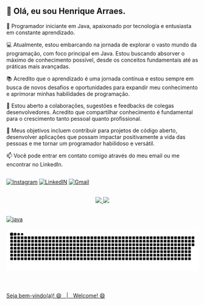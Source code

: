 ## 👋 Olá, eu sou Henrique Arraes.

🚀 Programador iniciante em Java, apaixonado por tecnologia e entusiasta em constante aprendizado.

💻 Atualmente, estou embarcando na jornada de explorar o vasto mundo da programação, com foco principal em Java. Estou buscando absorver o máximo de conhecimento possível, desde os conceitos fundamentais até as práticas mais avançadas.

📚 Acredito que o aprendizado é uma jornada contínua e estou sempre em busca de novos desafios e oportunidades para expandir meu conhecimento e aprimorar minhas habilidades de programação.

🌱 Estou aberto a colaborações, sugestões e feedbacks de colegas desenvolvedores. Acredito que compartilhar conhecimento é fundamental para o crescimento tanto pessoal quanto profissional.

🎯 Meus objetivos incluem contribuir para projetos de código aberto, desenvolver aplicações que possam impactar positivamente a vida das pessoas e me tornar um programador habilidoso e versátil.

📫 Você pode entrar em contato comigo através do meu email ou me encontrar no LinkedIn.

##
[![Instagram](https://img.shields.io/badge/Instagram-E4405F?style=for-the-badge&logo=instagram&logoColor=white)](https://www.instagram.com/rickarraes)
[![LinkedIN](https://img.shields.io/badge/LinkedIn-0077B5?style=for-the-badge&logo=linkedin&logoColor=white)](https://www.linkedin.com/in/henrique-meneg-7a26792b0/)
[![Gmail](https://img.shields.io/badge/Gmail-D14836?style=for-the-badge&logo=gmail&logoColor=white)](mailto:henriquemeneg18@gmail.com)
<br><br>
<div align="center" style="display: inline">
   <a href="https://github.com/AecioJose">
   <div style="display: inline_block">
      <img height="175em" src="https://github-readme-stats.vercel.app/api?username=henriquearraes&show_icons=true&include_all_commits=true&count_private=true&bg_color=151515&border_color=9C4E6A&title_color=d7d8c0&text_color=d1c89a&icon_color=5aa2c9"/>
      <img height="175em" src="https://github-readme-stats.vercel.app/api/top-langs/?username=henriquearraes&layout=compact&langs_count=7&bg_color=151515&border_color=9C4E6A&title_color=d7d8c0&text_color=d5e5e4&icon_color=5aa2c9"/>
   </div>
</div>

## 

<div style="display:inline_block">
  <img align="center" alt="java" src="https://img.shields.io/badge/Java-ED8B00?style=for-the-badge&logo=openjdk&logoColor=white">
</div>
<br>


<picture>
  <source media="(prefers-color-scheme: dark)" srcset="https://raw.githubusercontent.com/henriquearraes/henriquearraes/output/github-contribution-grid-snake-dark.svg">
  <source media="(prefers-color-scheme: light)" srcset="https://raw.githubusercontent.com/henriquearraes/henriquearraes/output/github-contribution-grid-snake.svg">
  <img alt="github contribution grid snake animation" src="https://raw.githubusercontent.com/henriquearraes/henriquearraes/output/github-contribution-grid-snake.svg">
</picture>
<br><br><br><br>
Seja bem-vindo(a)! 😄ㅤ|ㅤWelcome! 😄    
